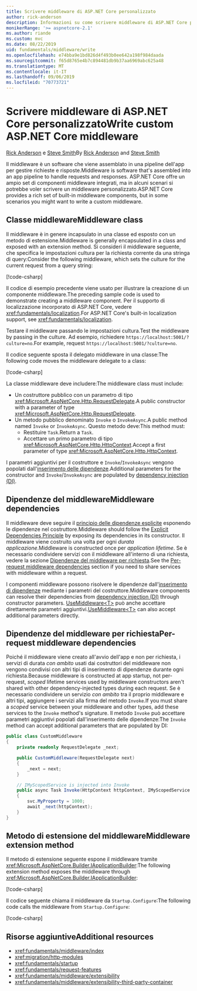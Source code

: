 ```yaml
---
title: Scrivere middleware di ASP.NET Core personalizzato
author: rick-anderson
description: Informazioni su come scrivere middleware di ASP.NET Core personalizzato.
monikerRange: '>= aspnetcore-2.1'
ms.author: riande
ms.custom: mvc
ms.date: 08/22/2019
uid: fundamentals/middleware/write
ms.openlocfilehash: e74bba9e1bd826d4f493b0ee642a198f984daada
ms.sourcegitcommit: f65d8765e4b7c894481db9b37aa6969abc625a48
ms.translationtype: MT
ms.contentlocale: it-IT
ms.lasthandoff: 09/06/2019
ms.locfileid: "70773721"
---
```

# <a name="write-custom-aspnet-core-middleware"></a><span data-ttu-id="cc3ec-103">Scrivere middleware di ASP.NET Core personalizzato</span><span class="sxs-lookup"><span data-stu-id="cc3ec-103">Write custom ASP.NET Core middleware</span></span>

<span data-ttu-id="cc3ec-104">[Rick Anderson](https://twitter.com/RickAndMSFT) e [Steve Smith](https://ardalis.com/)</span><span class="sxs-lookup"><span data-stu-id="cc3ec-104">By [Rick Anderson](https://twitter.com/RickAndMSFT) and [Steve Smith](https://ardalis.com/)</span></span>

<span data-ttu-id="cc3ec-105">Il middleware è un software che viene assemblato in una pipeline dell'app per gestire richieste e risposte.</span><span class="sxs-lookup"><span data-stu-id="cc3ec-105">Middleware is software that's assembled into an app pipeline to handle requests and responses.</span></span> <span data-ttu-id="cc3ec-106">ASP.NET Core offre un ampio set di componenti middleware integrati, ma in alcuni scenari si potrebbe voler scrivere un middleware personalizzato.</span><span class="sxs-lookup"><span data-stu-id="cc3ec-106">ASP.NET Core provides a rich set of built-in middleware components, but in some scenarios you might want to write a custom middleware.</span></span>

## <a name="middleware-class"></a><span data-ttu-id="cc3ec-107">Classe middleware</span><span class="sxs-lookup"><span data-stu-id="cc3ec-107">Middleware class</span></span>

<span data-ttu-id="cc3ec-108">Il middleware è in genere incapsulato in una classe ed esposto con un metodo di estensione.</span><span class="sxs-lookup"><span data-stu-id="cc3ec-108">Middleware is generally encapsulated in a class and exposed with an extension method.</span></span> <span data-ttu-id="cc3ec-109">Si consideri il middleware seguente, che specifica le impostazioni cultura per la richiesta corrente da una stringa di query:</span><span class="sxs-lookup"><span data-stu-id="cc3ec-109">Consider the following middleware, which sets the culture for the current request from a query string:</span></span>

[!code-csharp[](write/snapshot/StartupCulture.cs)]

<span data-ttu-id="cc3ec-110">Il codice di esempio precedente viene usato per illustrare la creazione di un componente middleware.</span><span class="sxs-lookup"><span data-stu-id="cc3ec-110">The preceding sample code is used to demonstrate creating a middleware component.</span></span> <span data-ttu-id="cc3ec-111">Per il supporto di localizzazione incorporato di ASP.NET Core, vedere <xref:fundamentals/localization>.</span><span class="sxs-lookup"><span data-stu-id="cc3ec-111">For ASP.NET Core's built-in localization support, see <xref:fundamentals/localization>.</span></span>

<span data-ttu-id="cc3ec-112">Testare il middleware passando le impostazioni cultura.</span><span class="sxs-lookup"><span data-stu-id="cc3ec-112">Test the middleware by passing in the culture.</span></span> <span data-ttu-id="cc3ec-113">Ad esempio, richiedere `https://localhost:5001/?culture=no`.</span><span class="sxs-lookup"><span data-stu-id="cc3ec-113">For example, request `https://localhost:5001/?culture=no`.</span></span>

<span data-ttu-id="cc3ec-114">Il codice seguente sposta il delegato middleware in una classe:</span><span class="sxs-lookup"><span data-stu-id="cc3ec-114">The following code moves the middleware delegate to a class:</span></span>

[!code-csharp[](write/snapshot/RequestCultureMiddleware.cs)]

<span data-ttu-id="cc3ec-115">La classe middleware deve includere:</span><span class="sxs-lookup"><span data-stu-id="cc3ec-115">The middleware class must include:</span></span>

* <span data-ttu-id="cc3ec-116">Un costruttore pubblico con un parametro di tipo <xref:Microsoft.AspNetCore.Http.RequestDelegate>.</span><span class="sxs-lookup"><span data-stu-id="cc3ec-116">A public constructor with a parameter of type <xref:Microsoft.AspNetCore.Http.RequestDelegate>.</span></span>
* <span data-ttu-id="cc3ec-117">Un metodo pubblico denominato `Invoke` o `InvokeAsync`.</span><span class="sxs-lookup"><span data-stu-id="cc3ec-117">A public method named `Invoke` or `InvokeAsync`.</span></span> <span data-ttu-id="cc3ec-118">Questo metodo deve:</span><span class="sxs-lookup"><span data-stu-id="cc3ec-118">This method must:</span></span>
  * <span data-ttu-id="cc3ec-119">Restituire `Task`.</span><span class="sxs-lookup"><span data-stu-id="cc3ec-119">Return a `Task`.</span></span>
  * <span data-ttu-id="cc3ec-120">Accettare un primo parametro di tipo <xref:Microsoft.AspNetCore.Http.HttpContext>.</span><span class="sxs-lookup"><span data-stu-id="cc3ec-120">Accept a first parameter of type <xref:Microsoft.AspNetCore.Http.HttpContext>.</span></span>
  
<span data-ttu-id="cc3ec-121">I parametri aggiuntivi per il costruttore e `Invoke`/`InvokeAsync` vengono popolati dall'[inserimento delle dipendenze](xref:fundamentals/dependency-injection).</span><span class="sxs-lookup"><span data-stu-id="cc3ec-121">Additional parameters for the constructor and `Invoke`/`InvokeAsync` are populated by [dependency injection (DI)](xref:fundamentals/dependency-injection).</span></span>

## <a name="middleware-dependencies"></a><span data-ttu-id="cc3ec-122">Dipendenze del middleware</span><span class="sxs-lookup"><span data-stu-id="cc3ec-122">Middleware dependencies</span></span>

<span data-ttu-id="cc3ec-123">Il middleware deve seguire il [principio delle dipendenze esplicite](/dotnet/standard/modern-web-apps-azure-architecture/architectural-principles#explicit-dependencies) esponendo le dipendenze nel costruttore.</span><span class="sxs-lookup"><span data-stu-id="cc3ec-123">Middleware should follow the [Explicit Dependencies Principle](/dotnet/standard/modern-web-apps-azure-architecture/architectural-principles#explicit-dependencies) by exposing its dependencies in its constructor.</span></span> <span data-ttu-id="cc3ec-124">Il middleware viene costruito una volta per ogni *durata applicazione*.</span><span class="sxs-lookup"><span data-stu-id="cc3ec-124">Middleware is constructed once per *application lifetime*.</span></span> <span data-ttu-id="cc3ec-125">Se è necessario condividere servizi con il middleware all'interno di una richiesta, vedere la sezione [Dipendenze del middleware per richiesta](#per-request-middleware-dependencies).</span><span class="sxs-lookup"><span data-stu-id="cc3ec-125">See the [Per-request middleware dependencies](#per-request-middleware-dependencies) section if you need to share services with middleware within a request.</span></span>

<span data-ttu-id="cc3ec-126">I componenti middleware possono risolvere le dipendenze dall'[inserimento di dipendenze](xref:fundamentals/dependency-injection) mediante i parametri del costruttore.</span><span class="sxs-lookup"><span data-stu-id="cc3ec-126">Middleware components can resolve their dependencies from [dependency injection (DI)](xref:fundamentals/dependency-injection) through constructor parameters.</span></span> <span data-ttu-id="cc3ec-127">[UseMiddleware&lt;T&gt;](/dotnet/api/microsoft.aspnetcore.builder.usemiddlewareextensions.usemiddleware#Microsoft_AspNetCore_Builder_UseMiddlewareExtensions_UseMiddleware_Microsoft_AspNetCore_Builder_IApplicationBuilder_System_Type_System_Object___) può anche accettare direttamente parametri aggiuntivi.</span><span class="sxs-lookup"><span data-stu-id="cc3ec-127">[UseMiddleware&lt;T&gt;](/dotnet/api/microsoft.aspnetcore.builder.usemiddlewareextensions.usemiddleware#Microsoft_AspNetCore_Builder_UseMiddlewareExtensions_UseMiddleware_Microsoft_AspNetCore_Builder_IApplicationBuilder_System_Type_System_Object___) can also accept additional parameters directly.</span></span>

## <a name="per-request-middleware-dependencies"></a><span data-ttu-id="cc3ec-128">Dipendenze del middleware per richiesta</span><span class="sxs-lookup"><span data-stu-id="cc3ec-128">Per-request middleware dependencies</span></span>

<span data-ttu-id="cc3ec-129">Poiché il middleware viene creato all'avvio dell'app e non per richiesta, i servizi di durata *con ambito* usati dai costruttori del middleware non vengono condivisi con altri tipi di inserimento di dipendenze durante ogni richiesta.</span><span class="sxs-lookup"><span data-stu-id="cc3ec-129">Because middleware is constructed at app startup, not per-request, *scoped* lifetime services used by middleware constructors aren't shared with other dependency-injected types during each request.</span></span> <span data-ttu-id="cc3ec-130">Se è necessario condividere un servizio *con ambito* tra il proprio middleware e altri tipi, aggiungere i servizi alla firma del metodo `Invoke`.</span><span class="sxs-lookup"><span data-stu-id="cc3ec-130">If you must share a *scoped* service between your middleware and other types, add these services to the `Invoke` method's signature.</span></span> <span data-ttu-id="cc3ec-131">Il metodo `Invoke` può accettare parametri aggiuntivi popolati dall'inserimento delle dipendenze:</span><span class="sxs-lookup"><span data-stu-id="cc3ec-131">The `Invoke` method can accept additional parameters that are populated by DI:</span></span>

```csharp
public class CustomMiddleware
{
    private readonly RequestDelegate _next;

    public CustomMiddleware(RequestDelegate next)
    {
        _next = next;
    }

    // IMyScopedService is injected into Invoke
    public async Task Invoke(HttpContext httpContext, IMyScopedService svc)
    {
        svc.MyProperty = 1000;
        await _next(httpContext);
    }
}
```

## <a name="middleware-extension-method"></a><span data-ttu-id="cc3ec-132">Metodo di estensione del middleware</span><span class="sxs-lookup"><span data-stu-id="cc3ec-132">Middleware extension method</span></span>

<span data-ttu-id="cc3ec-133">Il metodo di estensione seguente espone il middleware tramite <xref:Microsoft.AspNetCore.Builder.IApplicationBuilder>:</span><span class="sxs-lookup"><span data-stu-id="cc3ec-133">The following extension method exposes the middleware through <xref:Microsoft.AspNetCore.Builder.IApplicationBuilder>:</span></span>

[!code-csharp[](write/snapshot/RequestCultureMiddlewareExtensions.cs)]

<span data-ttu-id="cc3ec-134">Il codice seguente chiama il middleware da `Startup.Configure`:</span><span class="sxs-lookup"><span data-stu-id="cc3ec-134">The following code calls the middleware from `Startup.Configure`:</span></span>

[!code-csharp[](write/snapshot/Startup.cs?highlight=5)]

## <a name="additional-resources"></a><span data-ttu-id="cc3ec-135">Risorse aggiuntive</span><span class="sxs-lookup"><span data-stu-id="cc3ec-135">Additional resources</span></span>

* <xref:fundamentals/middleware/index>
* <xref:migration/http-modules>
* <xref:fundamentals/startup>
* <xref:fundamentals/request-features>
* <xref:fundamentals/middleware/extensibility>
* <xref:fundamentals/middleware/extensibility-third-party-container>
